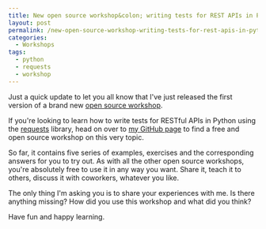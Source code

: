 ```yaml
---
title: New open source workshop&colon; writing tests for REST APIs in Python with requests
layout: post
permalink: /new-open-source-workshop-writing-tests-for-rest-apis-in-python-with-requests/
categories:
  - Workshops
tags:
  - python
  - requests
  - workshop
---
```

Just a quick update to let you all know that I've just released the first version of a brand new [open source workshop](/open-source-workshops/).

If you're looking to learn how to write tests for RESTful APIs in Python using the <a rel="noreferrer noopener" aria-label="requests (opens in a new tab)" href="https://requests.readthedocs.io/en/master/" target="_blank">requests</a> library, head on over to <a rel="noreferrer noopener" aria-label="my GitHub page (opens in a new tab)" href="https://github.com/basdijkstra/requests-workshop" target="_blank">my GitHub page</a> to find a free and open source workshop on this very topic.

So far, it contains five series of examples, exercises and the corresponding answers for you to try out. As with all the other open source workshops, you're absolutely free to use it in any way you want. Share it, teach it to others, discuss it with coworkers, whatever you like.

The only thing I'm asking you is to share your experiences with me. Is there anything missing? How did you use this workshop and what did you think?

Have fun and happy learning.